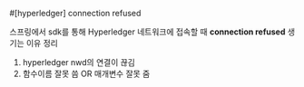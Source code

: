 #[hyperledger] connection refused



스프링에서 sdk를 통해 Hyperledger 네트워크에 접속할 때 **connection refused** 생기는 이유 정리



1. hyperledger nwd의 연결이 끊김
2. 함수이름 잘못 씀 OR 매개변수 잘못 줌 


